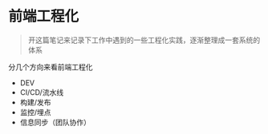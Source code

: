 # 前端工程化

> 开这篇笔记来记录下工作中遇到的一些工程化实践，逐渐整理成一套系统的体系

分几个方向来看前端工程化

- DEV
- CI/CD/流水线
- 构建/发布
- 监控/埋点
- 信息同步（团队协作）
